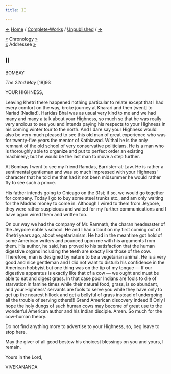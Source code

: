```yaml
---
title: II

---
```

<div>

[←](i_your_highness.htm) [Home](../../index.htm) /
[Complete-Works](../complete_works.htm) /
[Unpublished](unpublished_contents.htm) / [→](nyt_may_2_1894.htm)

  

[«](../volume_8/epistles_fourth_series/014_diwanji_saheb.htm) Chronology
[»](../volume_4/writings_prose/a_message_of_sympathy_to_a_friend.htm)  
[«](i_your_highness.htm) Addressee
[»](../volume_6/epistles_second_series/040_maharaja_of_khetri.htm)

## II

BOMBAY  

*The 22nd May* \[18\]93

YOUR HIGHNESS,

Leaving Khetri there happened nothing particular to relate except that I
had every comfort on the way, broke journey at Kharari and then \[went\]
to Nariad \[Nadiad\]. Haridas Bhai was as usual very kind to me and we
had many and many a talk about your Highness, so much so that he was
really very anxious to see you and intends paying his respects to your
Highness in his coming winter tour to the north. And I dare say your
Highness would also be very much pleased to see this old man of great
experience who was for twenty-five years the mentor of Kathiawad. Withal
he is the only remnant of the old school of very conservative
politicians. He is a man who is thoroughly able to organize and put to
perfect order an existing machinery; but he would be the last man to
move a step further.

At Bombay I went to see my friend Ramdas, Barrister-at-Law. He is rather
a sentimental gentleman and was so much impressed with your Highness'
character that he told me that had it not been midsummer he would rather
fly to see such a prince.

His father intends going to Chicago on the 31st; if so, we would go
together for company. Today I go to buy some steel trunks etc., and am
only waiting for the Madras money to come in. Although I wired to them
from Jeypore, they were rather suspicious and waited for my further
communications and I have again wired them and written too.

On our way we had the company of Mr. Ramnath, the charan headmaster of
the Jeypore noble's school. He and I had a bout on my first coming out
of Khetri years ago, about vegetarianism. He had in the meantime got
hold of some American writers and pounced upon me with his arguments
from them. His author, he said, has proved to his satisfaction that the
human digestive organs including the teeth are exactly like those of the
cow. Therefore, man is designed by nature to be a vegetarian animal. He
is a very good and nice gentleman and I did not want to disturb his
confidence in the American hobbyist but one thing was on the tip of my
tongue — If our digestive apparatus is exactly like that of a cow — we
ought and must be able to eat and digest grass. In that case poor
Indians are fools to die of starvation in famine times while their
natural food, grass, is so abundant, and your Highness' servants are
fools to serve you while they have only to get up the nearest hillock
and get a bellyful of grass instead of undergoing all the trouble of
serving others!!! Grand American discovery indeed!!! Only I hope the
holy dungs of such human cows may become of great use to the wonderful
American author and his Indian disciple. Amen. So much for the cow-human
theory.

Do not find anything more to advertise to your Highness, so, beg leave
to stop here.

May the giver of all good bestow his choicest blessings on you and
yours, I remain,

Yours in the Lord,

VIVEKANANDA

</div>
